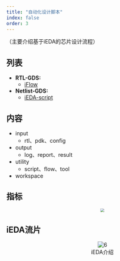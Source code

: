 ```yaml
---
title: "自动化设计脚本"
index: false
order: 3
---
```




（主要介绍基于iEDA的芯片设计流程）

## **列表**

- **RTL-GDS:** 
  - [iFlow](/tools/auto-scripts/iflow.md)
- **Netlist-GDS:** 
  - [iEDA-script](/tools/auto-scripts/iEDA_script.md)

## **内容**
- input
  - rtl、pdk、config
- output
  - log、report、result
- utility
  - script、flow、tool
- workspace

## **指标**
<center><img src="/res/images/tools/script/metrics.png" style="zoom:60%;" /></center>

## **iEDA流片**
<center><img src="/res/images/tools/tool/tapeout.png" alt="6" style="zoom:100%;"/></center>
<center>iEDA介绍</center>
